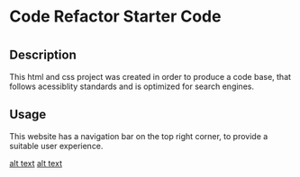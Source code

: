 # Code Refactor Starter Code


# <Horiseon>

## Description

This html and css project was created in order to produce a code base, that follows acessiblity standards and is optimized for search engines. 

## Usage

This website has a navigation bar on the top right corner, to provide a suitable user experience. 

[alt text](assets/images/Readme1.jpg)
[alt text](assets/images/Readme2.jpg)



